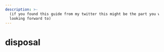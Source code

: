 ```yaml
---
description: >-
  (if you found this guide from my twitter this might be the part you were
  looking forward to)
---
```


# disposal

